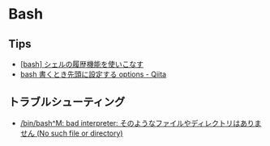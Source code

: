 # Bash

## Tips
- [[bash] シェルの履歴機能を使いこなす](https://mseeeen.msen.jp/bash-history-expansion/)
- [bash 書くとき先頭に設定する options - Qiita](https://qiita.com/wshino/items/6fdd355f270946117eac)

## トラブルシューティング
- [/bin/bash^M: bad interpreter: そのようなファイルやディレクトリはありません (No such file or directory)](http://totech.hateblo.jp/entry/2014/03/19/174129)
